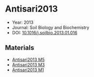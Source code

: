 <a name="article" />

# Antisari2013

* Year: 2013
* Journal: Soil Biology and Biochemistry
* DOI: <a href="https://doi.org/10.1016/j.soilbio.2013.01.016">10.1016/j.soilbio.2013.01.016</a>

## Materials
* [Antisari2013 M5](nanowiki304.md)
* [Antisari2013 M3](nanowiki302.md)
* [Antisari2013 M1](nanowiki300.md)
